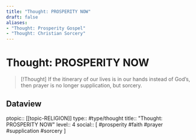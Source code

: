 ```yaml
---
title: "Thought: PROSPERITY NOW"
draft: false
aliases:
- "Thought: Prosperity Gospel"
- "Thought: Christian Sorcery"
---
```

# Thought: PROSPERITY NOW
> [!Thought]
> If the itinerary of our lives is in our hands instead of God’s, then prayer is no longer supplication, but sorcery.

## Dataview
ptopic:: [[topic-RELIGION]]
type:: #type/thought
title:: "Thought: PROSPERITY NOW"
level:: 4
social:: [ #prosperity #faith #prayer #supplication #sorcery ]
